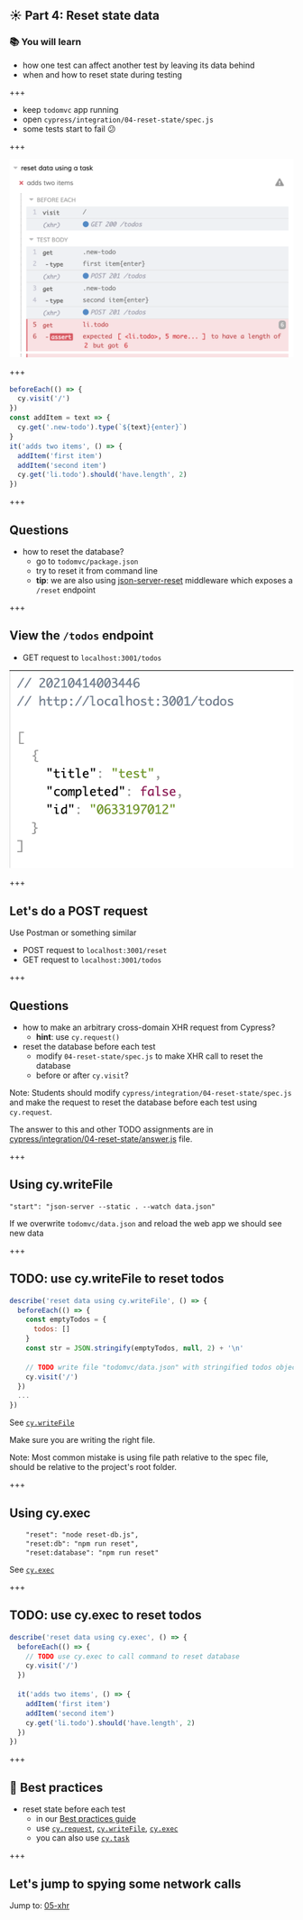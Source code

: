 ## ☀️ Part 4: Reset state data

### 📚 You will learn

- how one test can affect another test by leaving its data behind
- when and how to reset state during testing

+++

- keep `todomvc` app running
- open `cypress/integration/04-reset-state/spec.js`
- some tests start to fail 😕

+++

![Failing test run](./images/failing-tests.png)

+++

```javascript
beforeEach(() => {
  cy.visit('/')
})
const addItem = text => {
  cy.get('.new-todo').type(`${text}{enter}`)
}
it('adds two items', () => {
  addItem('first item')
  addItem('second item')
  cy.get('li.todo').should('have.length', 2)
})
```

+++

## Questions

- how to reset the database?
  - go to `todomvc/package.json`
  - try to reset it from command line
  - **tip**: we are also using [json-server-reset](https://github.com/bahmutov/json-server-reset#readme) middleware which exposes a `/reset` endpoint

+++

## View the `/todos` endpoint

- GET request to `localhost:3001/todos`

![Todos endpoint](./images/todos-endpoint.png)

+++

## Let's do a POST request

Use Postman or something similar

- POST request to `localhost:3001/reset` 
- GET request to `localhost:3001/todos`

+++

## Questions

- how to make an arbitrary cross-domain XHR request from Cypress?
  - **hint**: use `cy.request()`
- reset the database before each test
  - modify `04-reset-state/spec.js` to make XHR call to reset the database
  - before or after `cy.visit`?

Note:
Students should modify `cypress/integration/04-reset-state/spec.js` and make the request to reset the database before each test using `cy.request`.

The answer to this and other TODO assignments are in [cypress/integration/04-reset-state/answer.js](/cypress/integration/04-reset-state/answer.js) file.

+++
## Using cy.writeFile

```
"start": "json-server --static . --watch data.json"
```

If we overwrite `todomvc/data.json` and reload the web app we should see new data

+++
## TODO: use cy.writeFile to reset todos

```js
describe('reset data using cy.writeFile', () => {
  beforeEach(() => {
    const emptyTodos = {
      todos: []
    }
    const str = JSON.stringify(emptyTodos, null, 2) + '\n'

    // TODO write file "todomvc/data.json" with stringified todos object
    cy.visit('/')
  })
  ...
})
```

See [`cy.writeFile`](https://on.cypress.io/writefile)

Make sure you are writing the right file.

Note:
Most common mistake is using file path relative to the spec file, should be relative to the project's root folder.

+++

## Using cy.exec

```
    "reset": "node reset-db.js",
    "reset:db": "npm run reset",
    "reset:database": "npm run reset"
```

See [`cy.exec`](https://on.cypress.io/exec)

+++

## TODO: use cy.exec to reset todos

```js
describe('reset data using cy.exec', () => {
  beforeEach(() => {
    // TODO use cy.exec to call command to reset database
    cy.visit('/')
  })

  it('adds two items', () => {
    addItem('first item')
    addItem('second item')
    cy.get('li.todo').should('have.length', 2)
  })
})
```

+++

## 🏁 Best practices

- reset state before each test
  - in our [Best practices guide](https://on.cypress.io/best-practices)
  - use [`cy.request`](https://on.cypress.io/request), [`cy.writeFile`](https://on.cypress.io/writeFile), [`cy.exec`](https://on.cypress.io/exec)
  - you can also use [`cy.task`](https://on.cypress.io/task)

+++
## Let's jump to spying some network calls

Jump to: [05-xhr](?p=05-xhr)